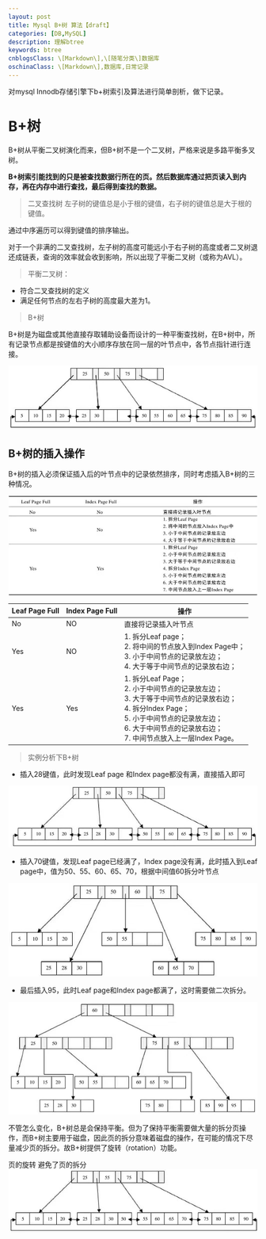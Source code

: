 ```yaml
---
layout: post
title: Mysql B+树 算法【draft】
categories: [DB,MySQL]
description: 理解btree
keywords: btree
cnblogsClass: \[Markdown\],\[随笔分类\]数据库
oschinaClass: \[Markdown\],数据库,日常记录
---
```


对mysql Innodb存储引擎下b+树索引及算法进行简单剖析，做下记录。

# B+树
B+树从平衡二叉树演化而来，但B+树不是一个二叉树，严格来说是多路平衡多叉树。

**B+树索引能找到的只是被查找数据行所在的页。然后数据库通过把页读入到内存，再在内存中进行查找，最后得到查找的数据。**

> 二叉查找树
左子树的键值总是小于根的键值，右子树的键值总是大于根的键值。

通过中序遍历可以得到键值的排序输出。

对于一个非满的二叉查找树，左子树的高度可能远小于右子树的高度或者二叉树退还成链表，查询的效率就会收到影响，所以出现了平衡二叉树（或称为AVL）。

> 平衡二叉树：
- 符合二叉查找树的定义
- 满足任何节点的左右子树的高度最大差为1。

> B+树

B+树是为磁盘或其他直接存取辅助设备而设计的一种平衡查找树，在B+树中，所有记录节点都是按键值的大小顺序存放在同一层的叶节点中，各节点指针进行连接。

![image](https://raw.githubusercontent.com/WalkingSun/WindBlog/gh-pages/images/blog/WechatIMG29.jpeg)

## B+树的插入操作
B+树的插入必须保证插入后的叶节点中的记录依然排序，同时考虑插入B+树的三种情况。

![image](https://raw.githubusercontent.com/WalkingSun/WindBlog/gh-pages/images/blog/WechatIMG301111.jpeg)

|       Leaf Page Full    |     Index Page Full  |         操作        |
|       ----              |          ----        |         ----        |
|       No                |     NO               |    直接将记录插入叶节点       |
|       Yes                |     NO               |    1. 拆分Leaf page；<br>2. 将中间的节点放入到Index Page中；<br>3. 小于中间节点的记录放左边；<br>4. 大于等于中间节点的记录放右边；       |
|       Yes                |     Yes               |    1. 拆分Leaf Page；<br>2. 小于中间节点的记录放左边；<br>3. 大于等于中间节点的记录放右边；<br>4. 拆分Index Page；<br>5. 小于中间节点的记录放左边；<br>6. 大于中间节点的记录放右边；<br>7. 中间节点放入上一层Index Page。       |


> 实例分析下B+树

- 插入28键值，此时发现Leaf page 和Index page都没有满，直接插入即可

![image](https://raw.githubusercontent.com/WalkingSun/WindBlog/gh-pages/images/blog/WechatIMG31.jpeg)

- 插入70键值，发现Leaf page已经满了，Index page没有满，此时插入到Leaf page中，值为50、55、60、65、70，根据中间值60拆分叶节点

![image](https://raw.githubusercontent.com/WalkingSun/WindBlog/gh-pages/images/blog/WechatIMG32.jpeg)

- 最后插入95，此时Leaf page和Index page都满了，这时需要做二次拆分。

![image](https://raw.githubusercontent.com/WalkingSun/WindBlog/gh-pages/images/blog/WechatIMG33.jpeg)

不管怎么变化，B+树总是会保持平衡。但为了保持平衡需要做大量的拆分页操作，而B+树主要用于磁盘，因此页的拆分意味着磁盘的操作，在可能的情况下尽量减少页的拆分。故B+树提供了旋转（rotation）功能。


页的旋转  避免了页的拆分
![image](https://raw.githubusercontent.com/WalkingSun/WindBlog/gh-pages/images/blog/WechatIMG34.jpeg)
